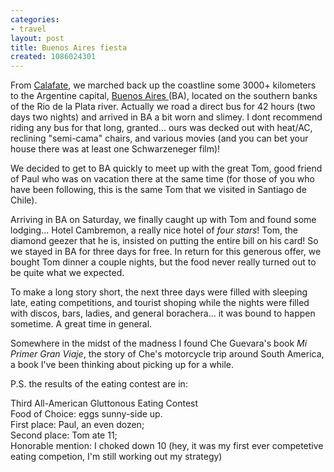 ```yaml
---
categories:
- travel
layout: post
title: Buenos Aires fiesta
created: 1086024301
---
```

From <a href="javascript:pm_setXY(178.380,-589.77)">Calafate</a>, we marched back up the coastline some 3000+ kilometers to the Argentine capital, <a href="javascript:pm_setXY(263.487,-589.77)">Buenos Aires </a>(BA), located on the southern banks of the Rio de la Plata river. Actually we road a direct bus for 42 hours (two days two nights) and arrived in BA a bit worn and slimey.  I dont recommend riding any bus for that long, granted... ours was decked out with heat/AC, reclining "semi-cama" chairs, and various movies (and you can bet your house there was at least one Schwarzeneger film)!     

We decided to get to BA quickly to meet up with the great Tom, good friend of Paul who was on vacation there at the same time (for those of you who have been following, this is the same Tom that we visited in Santiago de Chile).     

Arriving in BA on Saturday, we finally caught up with Tom and found some lodging... Hotel Cambremon,  a really nice hotel of <em>four stars</em>!  Tom, the diamond geezer that he is, insisted on putting the entire bill on his card! So we stayed in BA for three days for free.  In return for this generous offer, we bought Tom dinner a couple nights, but the food never really turned out to be quite what we expected.     

To make a long story short, the next three days were filled with sleeping late, eating competitions, and tourist shoping while the  nights were filled with discos, bars, ladies, and general borachera...  it was bound to happen sometime. A great time in general.    

Somewhere in the midst of the madness I found Che Guevara's book <em>Mi Primer Gran Viaje</em>, the story of Che's motorcycle trip around South America, a book I've been thinking about picking up for a while.   

P.S. the results of the eating contest are in:    

Third All-American Gluttonous Eating Contest<br />  Food of Choice: eggs sunny-side up.  <br />  First place: Paul, an even dozen; <br />  Second place: Tom ate 11; <br />  Honorable mention: I choked down 10 (hey, it was my first ever competetive eating competion, I'm still working out my strategy) <br />
